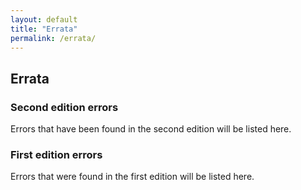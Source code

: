 ```yaml
---
layout: default
title: "Errata"
permalink: /errata/
---
```

## Errata

### Second edition errors

Errors that have been found in the second edition will be listed here.

### First edition errors

Errors that were found in the first edition will be listed here.
